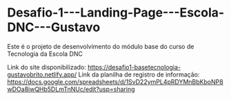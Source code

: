 # Desafio-1---Landing-Page---Escola-DNC---Gustavo
Este é o projeto de desenvolvimento do módulo base do curso de Tecnologia da Escola DNC

Link do site disponibilizado: https://desafio1-basetecnologia-gustavobrito.netlify.app/
Link da planilha de registro de informação: https://docs.google.com/spreadsheets/d/1SvD22ymPL4pRDYMnBbKboNP8wDOa8iwQHb5DLmTnNUc/edit?usp=sharing
